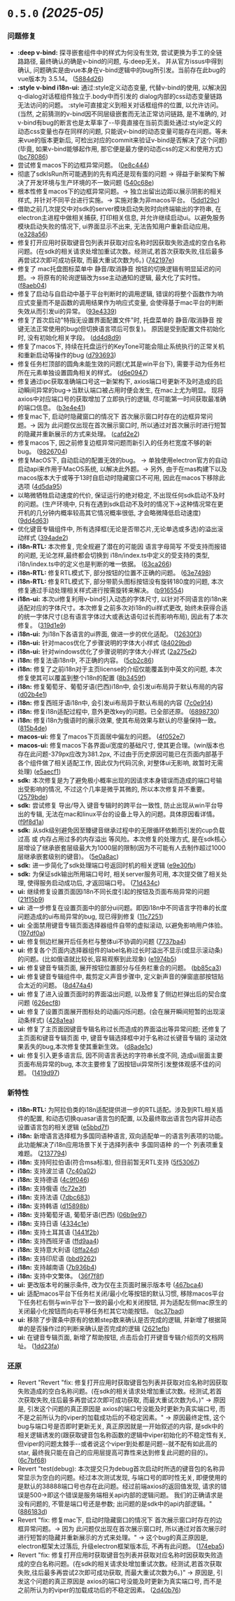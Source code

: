 # `0.5.0` *(2025-05)*

### 问题修复

* **:deep v-bind:** 探寻嵌套组件中的样式为何没有生效, 尝试更换为手工的全链路路径, 最终确认的确是v-bind的问题, 与:deep无关。 并从官方issus中得到确认, 问题确实是由vue本身在v-bind逻辑中的bug所引发。当前存在此bug的vue版本为 3.5.14。 ([5884d26](https://github.com/LuSrackhall/KeyTone/commit/5884d269965b876c799284cad42b7321e235a62c))
* **:style v-bind i18n-ui:** 通过:style定义动态变量, 代替v-bind的使用, 以解决因q-dialog对话框组件独立于.body中而引发的 dialog内部的css动态变量链路无法访问的问题。 :style可直接定义到相关对话框组件的位置, 以允许访问。(当然, 之前猜测的v-bind因不同层级嵌套而无法正常访问链路, 是不准确的, 对v-bind有bug的断言也是太草率了--毕竟直接在当前页面处通过:style定义的动态css变量也存在同样的问题, 只能说v-bind的动态变量可能存在问题。等未来vue的版本更新后, 可检出对应的commit来验证v-bind是否解决了这个问题)(毕竟, 如果v-bind能够起作用, 那它便是最方便的动态css的定义和使用方式) ([bc78086](https://github.com/LuSrackhall/KeyTone/commit/bc78086cea1af577f6081a6afebbdbd1aa53e80d))
* 尝试修复macos下的边框异常问题。 ([0e8c444](https://github.com/LuSrackhall/KeyTone/commit/0e8c44406017d8963af4be518282177a350a9e5f))
* 彻底了sdkIsRun所可能遇到的先有鸡还是现有蛋的问题 -> 得益于新架构下解决了开发环境与生产环境的不一致问题 ([540c68e](https://github.com/LuSrackhall/KeyTone/commit/540c68e06ceeb578d043751a541a4f208a5ead1f))
* 根本性修复macos下的边框异常问题。-> 独立出留出边距以展示阴影的相关样式, 并针对不同平台进行实施。-> 实施对象为非macos平台。 ([5dd129c](https://github.com/LuSrackhall/KeyTone/commit/5dd129ce01a8f61808c241c44cbbd91c2b3e851c))
* 借助之前几次提交中对sdk的server模块启动失败时向终端输出的字符串, 在electron主进程中做相关捕获, 打印相关信息, 并允许继续启动ui。以避免服务模块启动失败的情况下, ui界面显示不出来, 无法告知用户重新启动应用。 ([e328a56](https://github.com/LuSrackhall/KeyTone/commit/e328a56cf927e6f3c4c896b2ce5fc618650ff24b))
* 修复打开应用时获取键音包列表并获取对应名称时因获取失败造成的空白名称问题。(在sdk的相关请求处增加重试次数。经测试,若首次获取失败,往后最多再尝试2次即可成功获取, 而最大重试次数为6。) ([742197e](https://github.com/LuSrackhall/KeyTone/commit/742197ed41d3ace20fddebb09b662b1fe446ef3e))
* 修复了 mac托盘图标菜单中 静音/取消静音 按钮的切换逻辑有明显延迟的问题。-> 将原有的轮询逻辑改为sse主动通知的逻辑, 最大化了实时性。 ([f8aeb04](https://github.com/LuSrackhall/KeyTone/commit/f8aeb049cc30e6ae3b4754ce35108bbc31899322))
* 修复了启动与自启动中基于平台判断时的调用逻辑, 错误的将整个函数作为响应式变量而不是函数的调用结果作为响应式变量, 会使得基于mac平台的判断失效从而引发ui的异常。 ([93e4339](https://github.com/LuSrackhall/KeyTone/commit/93e433940b0dfc878c829e0145059a976be87ad3))
* 修复了首次启动"特指无设置界面配置文件"时, 托盘菜单的 静音/取消静音 按键无法正常使用的bug(但切换语言项后可恢复)。 原因是受到配置文件初始化时, 没有初始化相关字段。 ([dd4d8d9](https://github.com/LuSrackhall/KeyTone/commit/dd4d8d9426dabef89ea121e9f20cfe61304132e2))
* 修复了macos下, 持续在托盘运行的KeyTone可能会阻止系统执行的正常关机和重新启动等操作的bug ([d793693](https://github.com/LuSrackhall/KeyTone/commit/d7936936be21813281f76f9a8698279ea9c8ad9b))
* 修复任务栏顶部的圆角未能生效的问题(尤其是win平台下), 需要手动为任务栏所在元素单独设置圆角相关的样式。 ([d6e0947](https://github.com/LuSrackhall/KeyTone/commit/d6e0947c96fea698d07de85caff4cfcadbed5a89))
* 修复通过ipc获取准确端口号这一新架构下, axios端口号更新不及时造成的启动瞬间异常的bug->当默认端口被占用时便会发生, 在mac上尤为明显。 现将axios中对应端口号的获取增加了立即执行的逻辑, 尽可能第一时间获取最准确的端口信息。 ([b3e4e41](https://github.com/LuSrackhall/KeyTone/commit/b3e4e4121e2b10d397228970fcbb1029ff3679bf))
* 修复mac下, 启动时隐藏窗口的情况下 首次展示窗口时存在的边框异常问题。-> 因为 此问题仅出现在首次展示窗口时, 所以通过对首次展示时进行短暂的隐藏并重新展示的方式来处理。 ([cafd2e2](https://github.com/LuSrackhall/KeyTone/commit/cafd2e291290ffaa77b9d84c2c66e84b6cb9f74e))
* 修复macos下, 因之前修复边框异常问题而新引入的任务栏宽度不够的新bug。 ([9826704](https://github.com/LuSrackhall/KeyTone/commit/982670422884a51dcfa68c327c7cdeefb7f9a268))
* 修复MacOS下, 自动启动的配置无效的bug。 -> 单独使用electron官方的自动启动api来作用于MacOS系统, 以解决此外题。-> 另外, 由于在mas构建下以及 macos版本大于或等于13时自启动时隐藏窗口不可用, 因此在macos下移除此选项 ([4d5da95](https://github.com/LuSrackhall/KeyTone/commit/4d5da955fd4b049211decdb9f4ffab5160b078b2))
* 以略微牺牲启动速度的代价, 保证运行的绝对稳定, 不出现任何sdk启动不及时的问题。(生产环境中, 只有在遇到sdk启动不及时的情况下->这种情况常在更开机的几分钟内概率较高其它情况概率很低, 才会略微降低启动速度) ([9dd4d63](https://github.com/LuSrackhall/KeyTone/commit/9dd4d6354f8722af211caef674c8b34d335c76d8))
* 优化键音专辑组件中, 所有选择框(无论是否带芯片,无论单选或多选)的溢出滚动样式 ([394ade2](https://github.com/LuSrackhall/KeyTone/commit/394ade22fe04534485bc7732bf4ef96b7cdac966))
* **i18n-RTL:** 本次修复, 完全规避了潜在的可能因 语言字母简写 不受支持而报错的问题, 无论怎样,最终都会切换到 i18n/index.ts中定义的受支持的类型, i18n/index.ts中的定义也是判断的唯一依据。 ([63ca266](https://github.com/LuSrackhall/KeyTone/commit/63ca266eee44a6b7a0b980a9e153b373972cbf53))
* **i18n-RTL:** 修复RTL模式下, 部分按钮的位置不正确的问题。 ([63e7498](https://github.com/LuSrackhall/KeyTone/commit/63e7498674cc8b528b3f016724c152e9966ddf7f))
* **i18n-RTL:** 修复RTL模式下, 部分带箭头图标按钮没有旋转180度的问题, 本次修复通过手动处理相关样式进行按需旋转来解决。 ([b916554](https://github.com/LuSrackhall/KeyTone/commit/b916554979f1289019e5b72874803d05940d5b46))
* **i18n-ui:** 本次ui修复利用v-bind引入动态的字体尺寸, 以针对不同语言的i18n来适配对应的字体尺寸。本次修复之前多次对i18n的ui样式更改, 始终未获得合适的统一字体尺寸(总有语言字体过大或表达语句过长而影响布局), 因此有了本次修复。 ([319d1e9](https://github.com/LuSrackhall/KeyTone/commit/319d1e91ca81ef09273f612c4d512f9bc3fc0130))
* **i18n-ui:** 为i18n下各语言的ui界面, 做进一步的优化适配。 ([12630f3](https://github.com/LuSrackhall/KeyTone/commit/12630f3e3e5486ca1bc7776adb17fb355b9265f1))
* **i18n-ui:** 针对macos优化了步骤说明的字体大小样式 ([84029bd](https://github.com/LuSrackhall/KeyTone/commit/84029bd077edef095bc75e5c053b0ac377856d9b))
* **i18n-ui:** 针对windows优化了步骤说明的字体大小样式 ([2a275e2](https://github.com/LuSrackhall/KeyTone/commit/2a275e2f4c91d4f0614fe7565946d22f1670f84f))
* **i18n:** 修复法语i18n中, 不正确的内容。 ([5cb2c86](https://github.com/LuSrackhall/KeyTone/commit/5cb2c86a6737ec417080e2bd72e098e6f4ba1059))
* **i18n:** 修复了之前i18n对于主页license的介绍仅能覆盖到中英文的问题, 本次修复使其可以覆盖到整个i18n的配置 ([8b3459f](https://github.com/LuSrackhall/KeyTone/commit/8b3459f16e79becb31ec975296ef5874046a40c3))
* **i18n:** 修复葡萄牙、葡萄牙语(巴西)i18n中, 会引发ui布局异于默认布局的内容 ([d02b4e1](https://github.com/LuSrackhall/KeyTone/commit/d02b4e13860ff76335862b0aac5378239dca2688))
* **i18n:** 修复西班牙语i18n中, 会引发ui布局异于默认布局的内容 ([7c0e914](https://github.com/LuSrackhall/KeyTone/commit/7c0e91443514aa4e5a2d6b7980f815712aa0712d))
* **i18n:** 修复i18n适配过程中, 意外更改key的问题。已全部还原。 ([6898730](https://github.com/LuSrackhall/KeyTone/commit/689873098ee3b39d39fa2f7975569c9283b7a862))
* **i18n:** 修复i18n为俄语时的展示效果, 使其布局效果与默认的尽量保持一致。 ([815b4de](https://github.com/LuSrackhall/KeyTone/commit/815b4de6b6cbda84297c1dfb825e2bc95f36329f))
* **macos-ui:** 修复了macos下页面居中偏左的问题。 ([4f052e7](https://github.com/LuSrackhall/KeyTone/commit/4f052e7da59fd348a52fed443774f27be0bc85ed))
* **macos-ui:** 修复macos下各界面ui宽度的基础尺寸, 使其更合理。(win版本也存在此问题-379px应改为381.2px, 不过由于历史原因可能已在页面内部基于各个组件做了相关适配工作, 因此仅为代码沉余, 对整体ui无影响, 故暂时无需处理) ([e5aecf1](https://github.com/LuSrackhall/KeyTone/commit/e5aecf154c1f6e9ca711b2e587678614e9832a10))
* **sdk:** 本次修复是为了避免极小概率出现的因请求本身错误而造成的端口号输出受影响的情况, 不过这个几率是微乎其微的, 所以本次修复并不重要。 ([2579bde](https://github.com/LuSrackhall/KeyTone/commit/2579bde0e88168671fe97b45618f4c8843a05398))
* **sdk:** 尝试修复 导出/导入 键音专辑时的跨平台一致性, 防止出现从win平台导出的专辑, 无法在mac和linux平台的设备上导入的问题。具体原因看详情。 ([f9f8d1a](https://github.com/LuSrackhall/KeyTone/commit/f9f8d1aff04307507441dd466b19434b793f77a0))
* **sdk:** 从sdk级别避免因至臻键音继承过程中的无限循环依赖而引发的cup负载过高 或 内存占用过多的内存溢出 等风险。本次修复的处理方式, 是在sdk核心层增设了继承嵌套层级最大为1000层的限制(因为不可能有人去制作超过1000层继承嵌套级别的键音)。 ([5e0a8ac](https://github.com/LuSrackhall/KeyTone/commit/5e0a8ac1c10cdd92fabcfc543396b24ee11e2588))
* **sdk:** 进一步简化了sdk处理端口号返回时机的相关逻辑 ([e9e30fb](https://github.com/LuSrackhall/KeyTone/commit/e9e30fb60de20688c568377c82949f105fe5bc3a))
* **sdk:** 为保证sdk输出所用端口号时, 相关server服务可用, 本次提交做了相关处理, 使得服务启动成功后, 才返回端口号。 ([71d434c](https://github.com/LuSrackhall/KeyTone/commit/71d434c91c982a1fefe250f2dbf9c5c950cd551d))
* **ui:** 继续修复设置页面因i18n不同长度引起的按钮及页面布局异常的问题 ([21f15b9](https://github.com/LuSrackhall/KeyTone/commit/21f15b91db317adf1600ee8f866a8e40ed4dc773))
* **ui:** 进一步修复在设置页面中的部分ui问题。即因i18n中不同语言字符串的长度问题造成的ui布局异常的bug, 现已得到修复 ([11c7251](https://github.com/LuSrackhall/KeyTone/commit/11c725173ca3ee98bd8f03aede05cf3102d4fbd1))
* **ui:** 全面禁用键音专辑页面选择器组件自带的虚拟滚动, 以避免影响用户体验。 ([197df0a](https://github.com/LuSrackhall/KeyTone/commit/197df0ad0fbcfb65354287fc1a425dd9472b5541))
* **ui:** 修复侧边栏展开后任务栏与整体ui不协调的问题 ([7737ba4](https://github.com/LuSrackhall/KeyTone/commit/7737ba4791eedc88de227f7493bc1b0aad5ccde3))
* **ui:** 修复各个页面内选择器组件的label名称过长时溢出不显示(或显示滚动条)的问题。(比如俄语就比较长,容易观察到此现象) ([e1974b5](https://github.com/LuSrackhall/KeyTone/commit/e1974b5c74cee60ba6c7116e31a192df1a5ae9a3))
* **ui:** 修复键音专辑页面, 展开按钮位置部分与任务栏重合的问题。 ([bb85ca3](https://github.com/LuSrackhall/KeyTone/commit/bb85ca3f079cf4cdf9feba15aa1aecd76ebf0077))
* **ui:** 修复键音专辑组件中, 裁剪定义声音步骤中, 定义新声音的弹窗底部按钮贴合太近的问题。 ([8d474a4](https://github.com/LuSrackhall/KeyTone/commit/8d474a4e9a921578d1c702f01276eab9f3874f48))
* **ui:** 修复了进入设置页面时的界面溢出问题, 以及修复了侧边栏弹出后的契合度问题 ([626ecf8](https://github.com/LuSrackhall/KeyTone/commit/626ecf8d4bfa22b6fa01e215913a62272d24b3fc))
* **ui:** 修复了设置页面展开图标处的动画闪烁问题。(会在展开瞬间短暂的出现滚动条样式) ([428a1ea](https://github.com/LuSrackhall/KeyTone/commit/428a1ea43359f0036149c948640879e74fb0c586))
* **ui:** 修复了主页面因键音专辑名称过长而造成的界面溢出等异常问题; 还修复了 主页面和键音专辑页面 中, 键音专辑选择框中对于名称过长键音专辑的 滚动效果丢失的bug,本次修复使其重新生效。 ([d8ade1c](https://github.com/LuSrackhall/KeyTone/commit/d8ade1c7a02536134ecb25126301d4cfb381bbd4))
* **ui:** 修复引入更多语言后, 因不同语言表达的字符串长度不同, 造成ui层面主要页面布局异常的bug, 本次主要修复了因按钮ui异常所引发整体观感不佳的问题。 ([1419d97](https://github.com/LuSrackhall/KeyTone/commit/1419d97793c644e7cd223dd871e11e4ed2a83ab5))


### 新特性

* **i18n-RTL:** 为阿拉伯类的i18n适配提供进一步的RTL适配。涉及到RTL相关插件的配置, 和动态切换quasar语言包的配置, 以及最终取出语言包内容并动态设置语言包的相关逻辑 ([e5bbd7f](https://github.com/LuSrackhall/KeyTone/commit/e5bbd7f8667aab5cbe5af3e358c729f729d29ec3))
* **i18n:** 新增语言选择框为多国同语种语言, 双向适配单一的语言列表项的功能。 此功能解决了i18n应用场景下关于选择列表中 多国同语种 的一个 列表项重复 难题。 ([2137794](https://github.com/LuSrackhall/KeyTone/commit/2137794fe05911a99ce2515c0c4ca95795e48ee4))
* **i18n:** 支持阿拉伯语(符合msa标准), 但目前暂无RTL支持 ([5f53067](https://github.com/LuSrackhall/KeyTone/commit/5f53067df0ea77762b4eb50def1483a99c1618f8))
* **i18n:** 支持波兰语 ([7c40a02](https://github.com/LuSrackhall/KeyTone/commit/7c40a023f88fe4048795a2e04c728280661facdb))
* **i18n:** 支持德语 ([4c9f046](https://github.com/LuSrackhall/KeyTone/commit/4c9f046366d868edc5cecfa2b17075045c930ba0))
* **i18n:** 支持俄语 ([fc72e3f](https://github.com/LuSrackhall/KeyTone/commit/fc72e3f2c889555beea48bd59a8f48a19cd58ffd))
* **i18n:** 支持法语 ([7dbc683](https://github.com/LuSrackhall/KeyTone/commit/7dbc683e3f9c227da86d78d72c48aa837dde4163))
* **i18n:** 支持韩语 ([d15898b](https://github.com/LuSrackhall/KeyTone/commit/d15898b8ab448b9848b94513f0cfaacd2c24e30d))
* **i18n:** 支持葡萄牙语, 葡萄牙语(巴西) ([06b9e97](https://github.com/LuSrackhall/KeyTone/commit/06b9e97b27783e34ec4e81ec5abbe84cb36e3cd7))
* **i18n:** 支持日语 ([4334c1e](https://github.com/LuSrackhall/KeyTone/commit/4334c1e95bf79ce092f3d81cdcc939880b2cad42))
* **i18n:** 支持土耳其语 ([1441f2b](https://github.com/LuSrackhall/KeyTone/commit/1441f2bb2cfe0773f96e0587f76114ca33a37e46))
* **i18n:** 支持西班牙语 ([ffd9aa4](https://github.com/LuSrackhall/KeyTone/commit/ffd9aa4ab3aacddecb8e8acd1ae4b33f40c2c3ef))
* **i18n:** 支持意大利语 ([8ffa24d](https://github.com/LuSrackhall/KeyTone/commit/8ffa24d8ce3bb5933d15803e79e0a170a7e500c0))
* **i18n:** 支持印尼语 ([bbd9262](https://github.com/LuSrackhall/KeyTone/commit/bbd9262e9173826b049138a9b88165f1265ead0d))
* **i18n:** 支持越南语 ([7b936b4](https://github.com/LuSrackhall/KeyTone/commit/7b936b4daf91c36451b192d4e92185795555349f))
* **i18n:** 支持中文繁体。 ([36f7f8f](https://github.com/LuSrackhall/KeyTone/commit/36f7f8fb20361f7400ebe66d3e660ab72bca5aa0))
* **ui:** 更改版本号的展示条件, 改为仅在主页面时展示版本号 ([467bca4](https://github.com/LuSrackhall/KeyTone/commit/467bca4fb31c21543b65c06ab51d3d88cd08ae18))
* **ui:** 适配macos平台下任务栏关闭/最小化等按钮的默认习惯, 移除macos平台下任务栏右侧与win平台下一致的最小化和关闭按钮, 并为适配左侧mac原生的关闭最小化按钮而向右平移任务栏其它功能按钮。 ([bc37bad](https://github.com/LuSrackhall/KeyTone/commit/bc37badd4eca875b57600d122775a7e93d1c782a))
* **ui:** 移除了步骤条中原有的依赖step数来确认是否完成的逻辑, 并新增了根据简单的是否操作过的判断来确认是否完成的逻辑 ([2621efb](https://github.com/LuSrackhall/KeyTone/commit/2621efb98f272d167b9beca982139a645a289fd2))
* **ui:** 在键音专辑页面, 新增了帮助按钮, 点击后会打开键音专辑介绍页的文档网址。 ([1dd23fa](https://github.com/LuSrackhall/KeyTone/commit/1dd23fa505d729b937a9c4310063e02ef5f2bc6f))


### 还原

* Revert "Revert "fix: 修复打开应用时获取键音包列表并获取对应名称时因获取失败造成的空白名称问题。(在sdk的相关请求处增加重试次数。经测试,若首次获取失败,往后最多再尝试2次即可成功获取, 而最大重试次数为6。)" -> 原因是, 引发这个问题的真正原因是 axios的端口号没能及时更新为真实端口号, 而不是之前所认为的viper的加载成功后的不稳定因素。" -> 原因最终定性, 这个bug与端口号是否即时更新无关, 真正原因就是一开始叙述的内容, 是sdk中的相关逻辑诱发的(跟获取键音包名称函数的逻辑中viper初始化的不稳定性有关, 但viper的问题太棘手--或者说这个viper到处都是问题--就不配有如此高的star, 最终我只能在自己的应用层提高可靠性来达到修复此问题的目的)。 ([6c7bf68](https://github.com/LuSrackhall/KeyTone/commit/6c7bf689c159c5e876f488e931c50724d4f45f11))
* Revert "test(debug): 本次提交只为debug首次启动时所选的键音包的名称异常显示为空白的问题。经过本次测试发现, 与端口号的即时性无关, 即便使用的是默认的38888端口号也存在此问题。经过前端axios的返回值发现, 请求的错误是500->即这个错误是服务端相关api内部的逻辑问题。 我们的正确请求是没有问题的, 不管是端口号还是参数; 出问题的是sdk中的api内部逻辑。" ([886183d](https://github.com/LuSrackhall/KeyTone/commit/886183d3a46227c9ba552a368d12f37f330c638e))
* Revert "fix: 修复mac下, 启动时隐藏窗口的情况下 首次展示窗口时存在的边框异常问题。-> 因为 此问题仅出现在首次展示窗口时, 所以通过对首次展示时进行短暂的隐藏并重新展示的方式来处理。"  -> 这个bug的真正原因是, electron框架太过落后, 升级electron框架版本后, 不再有此问题。 ([174eba5](https://github.com/LuSrackhall/KeyTone/commit/174eba576f8c5fb4a8c93a4aab8d6932750b5bda))
* Revert "fix: 修复打开应用时获取键音包列表并获取对应名称时因获取失败造成的空白名称问题。(在sdk的相关请求处增加重试次数。经测试,若首次获取失败,往后最多再尝试2次即可成功获取, 而最大重试次数为6。)" -> 原因是, 引发这个问题的真正原因是 axios的端口号没能及时更新为真实端口号, 而不是之前所认为的viper的加载成功后的不稳定因素。 ([2d40b76](https://github.com/LuSrackhall/KeyTone/commit/2d40b760bc5cbc17e0fe65bb1523dbdaff7a835e))